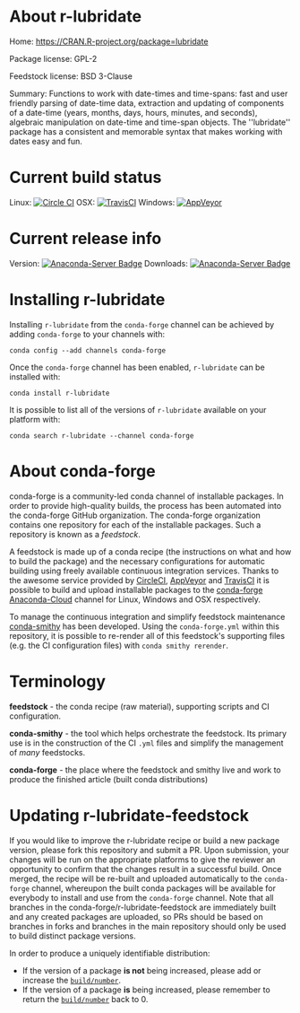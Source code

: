 About r-lubridate
=================

Home: https://CRAN.R-project.org/package=lubridate

Package license: GPL-2

Feedstock license: BSD 3-Clause

Summary: Functions to work with date-times and time-spans: fast and user friendly parsing
of date-time data, extraction and updating of components of a date-time (years,
months, days, hours, minutes, and seconds), algebraic manipulation on date-time
and time-span objects. The ''lubridate'' package has a consistent and memorable
syntax that makes working with dates easy and fun.




Current build status
====================

Linux: [![Circle CI](https://circleci.com/gh/conda-forge/r-lubridate-feedstock.svg?style=shield)](https://circleci.com/gh/conda-forge/r-lubridate-feedstock)
OSX: [![TravisCI](https://travis-ci.org/conda-forge/r-lubridate-feedstock.svg?branch=master)](https://travis-ci.org/conda-forge/r-lubridate-feedstock)
Windows: [![AppVeyor](https://ci.appveyor.com/api/projects/status/github/conda-forge/r-lubridate-feedstock?svg=True)](https://ci.appveyor.com/project/conda-forge/r-lubridate-feedstock/branch/master)

Current release info
====================
Version: [![Anaconda-Server Badge](https://anaconda.org/conda-forge/r-lubridate/badges/version.svg)](https://anaconda.org/conda-forge/r-lubridate)
Downloads: [![Anaconda-Server Badge](https://anaconda.org/conda-forge/r-lubridate/badges/downloads.svg)](https://anaconda.org/conda-forge/r-lubridate)

Installing r-lubridate
======================

Installing `r-lubridate` from the `conda-forge` channel can be achieved by adding `conda-forge` to your channels with:

```
conda config --add channels conda-forge
```

Once the `conda-forge` channel has been enabled, `r-lubridate` can be installed with:

```
conda install r-lubridate
```

It is possible to list all of the versions of `r-lubridate` available on your platform with:

```
conda search r-lubridate --channel conda-forge
```


About conda-forge
=================

conda-forge is a community-led conda channel of installable packages.
In order to provide high-quality builds, the process has been automated into the
conda-forge GitHub organization. The conda-forge organization contains one repository
for each of the installable packages. Such a repository is known as a *feedstock*.

A feedstock is made up of a conda recipe (the instructions on what and how to build
the package) and the necessary configurations for automatic building using freely
available continuous integration services. Thanks to the awesome service provided by
[CircleCI](https://circleci.com/), [AppVeyor](http://www.appveyor.com/)
and [TravisCI](https://travis-ci.org/) it is possible to build and upload installable
packages to the [conda-forge](https://anaconda.org/conda-forge)
[Anaconda-Cloud](http://docs.anaconda.org/) channel for Linux, Windows and OSX respectively.

To manage the continuous integration and simplify feedstock maintenance
[conda-smithy](http://github.com/conda-forge/conda-smithy) has been developed.
Using the ``conda-forge.yml`` within this repository, it is possible to re-render all of
this feedstock's supporting files (e.g. the CI configuration files) with ``conda smithy rerender``.


Terminology
===========

**feedstock** - the conda recipe (raw material), supporting scripts and CI configuration.

**conda-smithy** - the tool which helps orchestrate the feedstock.
                   Its primary use is in the construction of the CI ``.yml`` files
                   and simplify the management of *many* feedstocks.

**conda-forge** - the place where the feedstock and smithy live and work to
                  produce the finished article (built conda distributions)


Updating r-lubridate-feedstock
==============================

If you would like to improve the r-lubridate recipe or build a new
package version, please fork this repository and submit a PR. Upon submission,
your changes will be run on the appropriate platforms to give the reviewer an
opportunity to confirm that the changes result in a successful build. Once
merged, the recipe will be re-built and uploaded automatically to the
`conda-forge` channel, whereupon the built conda packages will be available for
everybody to install and use from the `conda-forge` channel.
Note that all branches in the conda-forge/r-lubridate-feedstock are
immediately built and any created packages are uploaded, so PRs should be based
on branches in forks and branches in the main repository should only be used to
build distinct package versions.

In order to produce a uniquely identifiable distribution:
 * If the version of a package **is not** being increased, please add or increase
   the [``build/number``](http://conda.pydata.org/docs/building/meta-yaml.html#build-number-and-string).
 * If the version of a package **is** being increased, please remember to return
   the [``build/number``](http://conda.pydata.org/docs/building/meta-yaml.html#build-number-and-string)
   back to 0.
